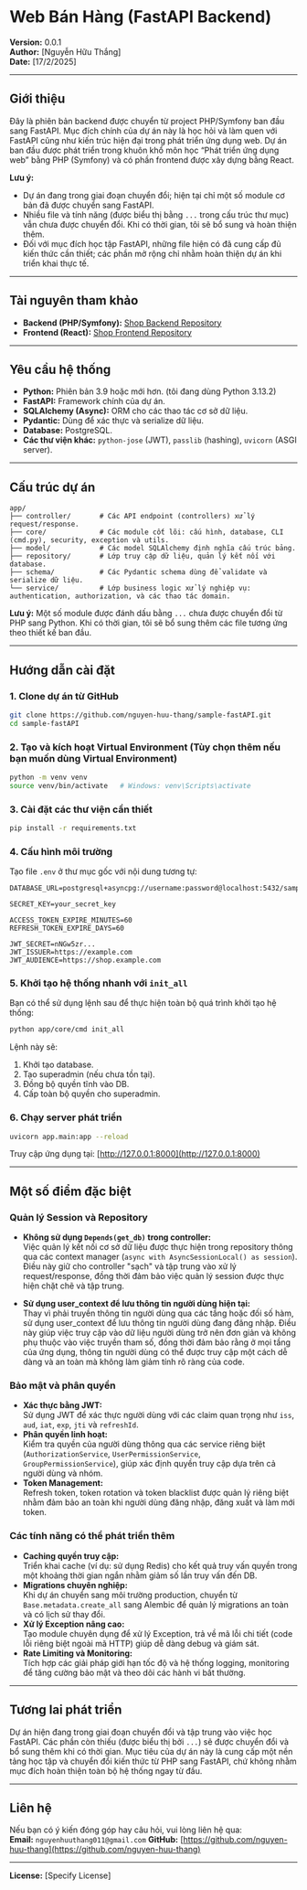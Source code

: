 # Web Bán Hàng (FastAPI Backend)

**Version:** 0.0.1  
**Author:** [Nguyễn Hữu Thắng]  
**Date:** [17/2/2025]

---

## Giới thiệu

Đây là phiên bản backend được chuyển từ project PHP/Symfony ban đầu sang FastAPI. Mục đích chính của dự án này là học hỏi và làm quen với FastAPI cũng như kiến trúc hiện đại trong phát triển ứng dụng web. Dự án ban đầu được phát triển trong khuôn khổ môn học “Phát triển ứng dụng web” bằng PHP (Symfony) và có phần frontend được xây dựng bằng React.

**Lưu ý:**

- Dự án đang trong giai đoạn chuyển đổi; hiện tại chỉ một số module cơ bản đã được chuyển sang FastAPI.  
- Nhiều file và tính năng (được biểu thị bằng `...` trong cấu trúc thư mục) vẫn chưa được chuyển đổi. Khi có thời gian, tôi sẽ bổ sung và hoàn thiện thêm.
- Đối với mục đích học tập FastAPI, những file hiện có đã cung cấp đủ kiến thức cần thiết; các phần mở rộng chỉ nhằm hoàn thiện dự án khi triển khai thực tế.

---

## Tài nguyên tham khảo

- **Backend (PHP/Symfony):** [Shop Backend Repository](https://github.com/nguyen-huu-thang/shop-backend.git)
- **Frontend (React):** [Shop Frontend Repository](https://github.com/nguyen-huu-thang/shop-frontend.git)

---

## Yêu cầu hệ thống

- **Python:** Phiên bản 3.9 hoặc mới hơn. (tôi đang dùng Python 3.13.2)
- **FastAPI:** Framework chính của dự án.
- **SQLAlchemy (Async):** ORM cho các thao tác cơ sở dữ liệu.
- **Pydantic:** Dùng để xác thực và serialize dữ liệu.
- **Database:** PostgreSQL.
- **Các thư viện khác:** `python-jose` (JWT), `passlib` (hashing), `uvicorn` (ASGI server).

---

## Cấu trúc dự án

```
app/
├── controller/       # Các API endpoint (controllers) xử lý request/response.
├── core/             # Các module cốt lõi: cấu hình, database, CLI (cmd.py), security, exception và utils.
├── model/            # Các model SQLAlchemy định nghĩa cấu trúc bảng.
├── repository/       # Lớp truy cập dữ liệu, quản lý kết nối với database.
├── schema/           # Các Pydantic schema dùng để validate và serialize dữ liệu.
└── service/          # Lớp business logic xử lý nghiệp vụ: authentication, authorization, và các thao tác domain.
```

**Lưu ý:** Một số module được đánh dấu bằng `...` chưa được chuyển đổi từ PHP sang Python. Khi có thời gian, tôi sẽ bổ sung thêm các file tương ứng theo thiết kế ban đầu.

---

## Hướng dẫn cài đặt

### 1. Clone dự án từ GitHub

```bash
git clone https://github.com/nguyen-huu-thang/sample-fastAPI.git
cd sample-fastAPI
```

### 2. Tạo và kích hoạt Virtual Environment (Tùy chọn thêm nếu bạn muốn dùng Virtual Environment)

```bash
python -m venv venv
source venv/bin/activate   # Windows: venv\Scripts\activate
```

### 3. Cài đặt các thư viện cần thiết

```bash
pip install -r requirements.txt
```

### 4. Cấu hình môi trường

Tạo file `.env` ở thư mục gốc với nội dung tương tự:

```env
DATABASE_URL=postgresql+asyncpg://username:password@localhost:5432/sample_fastapi

SECRET_KEY=your_secret_key

ACCESS_TOKEN_EXPIRE_MINUTES=60
REFRESH_TOKEN_EXPIRE_DAYS=60

JWT_SECRET=nNGw5zr...
JWT_ISSUER=https://example.com
JWT_AUDIENCE=https://shop.example.com
```

### 5. Khởi tạo hệ thống nhanh với `init_all`

Bạn có thể sử dụng lệnh sau để thực hiện toàn bộ quá trình khởi tạo hệ thống:

```bash
python app/core/cmd init_all
```

Lệnh này sẽ:

1. Khởi tạo database.
2. Tạo superadmin (nếu chưa tồn tại).
3. Đồng bộ quyền tĩnh vào DB.
4. Cấp toàn bộ quyền cho superadmin.

### 6. Chạy server phát triển

```bash
uvicorn app.main:app --reload
```

Truy cập ứng dụng tại: [http://127.0.0.1:8000](http://127.0.0.1:8000)

---

## Một số điểm đặc biệt

### Quản lý Session và Repository

- **Không sử dụng `Depends(get_db)` trong controller:**  
  Việc quản lý kết nối cơ sở dữ liệu được thực hiện trong repository thông qua các context manager (`async with AsyncSessionLocal() as session`). Điều này giữ cho controller "sạch" và tập trung vào xử lý request/response, đồng thời đảm bảo việc quản lý session được thực hiện chặt chẽ và tập trung.

- **Sử dụng user_context để lưu thông tin người dùng hiện tại:**  
  Thay vì phải truyền thông tin người dùng qua các tầng hoặc đối số hàm, sử dụng user_context để lưu thông tin người dùng đang đăng nhập. Điều này giúp việc truy cập vào dữ liệu người dùng trở nên đơn giản và không phụ thuộc vào việc truyền tham số, đồng thời đảm bảo rằng ở mọi tầng của ứng dụng, thông tin người dùng có thể được truy cập một cách dễ dàng và an toàn mà không làm giảm tính rõ ràng của code.
  
### Bảo mật và phân quyền

- **Xác thực bằng JWT:**  
  Sử dụng JWT để xác thực người dùng với các claim quan trọng như `iss`, `aud`, `iat`, `exp`, `jti` và `refreshId`.
- **Phân quyền linh hoạt:**  
  Kiểm tra quyền của người dùng thông qua các service riêng biệt (`AuthorizationService`, `UserPermissionService`, `GroupPermissionService`), giúp xác định quyền truy cập dựa trên cả người dùng và nhóm.
- **Token Management:**  
  Refresh token, token rotation và token blacklist được quản lý riêng biệt nhằm đảm bảo an toàn khi người dùng đăng nhập, đăng xuất và làm mới token.

### Các tính năng có thể phát triển thêm

- **Caching quyền truy cập:**  
  Triển khai cache (ví dụ: sử dụng Redis) cho kết quả truy vấn quyền trong một khoảng thời gian ngắn nhằm giảm số lần truy vấn đến DB.
- **Migrations chuyên nghiệp:**  
  Khi dự án chuyển sang môi trường production, chuyển từ `Base.metadata.create_all` sang Alembic để quản lý migrations an toàn và có lịch sử thay đổi.
- **Xử lý Exception nâng cao:**  
  Tạo module chuyên dụng để xử lý Exception, trả về mã lỗi chi tiết (code lỗi riêng biệt ngoài mã HTTP) giúp dễ dàng debug và giám sát.
- **Rate Limiting và Monitoring:**  
  Tích hợp các giải pháp giới hạn tốc độ và hệ thống logging, monitoring để tăng cường bảo mật và theo dõi các hành vi bất thường.

---

## Tương lai phát triển

Dự án hiện đang trong giai đoạn chuyển đổi và tập trung vào việc học FastAPI. Các phần còn thiếu (được biểu thị bởi `...`) sẽ được chuyển đổi và bổ sung thêm khi có thời gian. Mục tiêu của dự án này là cung cấp một nền tảng học tập và chuyển đổi kiến thức từ PHP sang FastAPI, chứ không nhằm mục đích hoàn thiện toàn bộ hệ thống ngay từ đầu.

---

## Liên hệ

Nếu bạn có ý kiến đóng góp hay câu hỏi, vui lòng liên hệ qua:  
**Email:** `nguyenhuuthang011@gmail.com`
**GitHub:** [https://github.com/nguyen-huu-thang](https://github.com/nguyen-huu-thang)

---

**License:** [Specify License]

